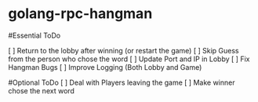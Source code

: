 # golang-rpc-hangman


#Essential ToDo


[ ] Return to the lobby after winning (or restart the game)
[ ] Skip Guess from the person who chose the word
[ ] Update Port and IP in Lobby
[ ] Fix Hangman Bugs
[ ] Improve Logging (Both Lobby and Game)


#Optional ToDo
[ ] Deal with Players leaving the game
[ ] Make winner chose the next word
